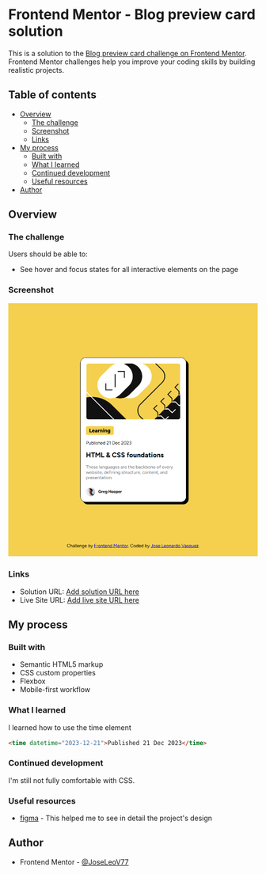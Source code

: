 # Frontend Mentor - Blog preview card solution

This is a solution to the [Blog preview card challenge on Frontend Mentor](https://www.frontendmentor.io/challenges/blog-preview-card-ckPaj01IcS). Frontend Mentor challenges help you improve your coding skills by building realistic projects. 

## Table of contents

- [Overview](#overview)
  - [The challenge](#the-challenge)
  - [Screenshot](#screenshot)
  - [Links](#links)
- [My process](#my-process)
  - [Built with](#built-with)
  - [What I learned](#what-i-learned)
  - [Continued development](#continued-development)
  - [Useful resources](#useful-resources)
- [Author](#author)


## Overview

### The challenge

Users should be able to:

- See hover and focus states for all interactive elements on the page

### Screenshot

![](./images/screenshot.png)


### Links

- Solution URL: [Add solution URL here](https://github.com/JoseLeoV77/qr-component)
- Live Site URL: [Add live site URL here](https://joseleov77.github.io/qr-component/)

## My process

### Built with

- Semantic HTML5 markup
- CSS custom properties
- Flexbox
- Mobile-first workflow

### What I learned

I learned how to use the time element

```html
<time datetime="2023-12-21">Published 21 Dec 2023</time>
```

### Continued development

I'm still not fully comfortable with CSS.

### Useful resources

- [figma](https://www.figma.com/) - This helped me to see in detail the project's design


## Author

- Frontend Mentor - [@JoseLeoV77](https://www.frontendmentor.io/profile/JoseLeoV77)


